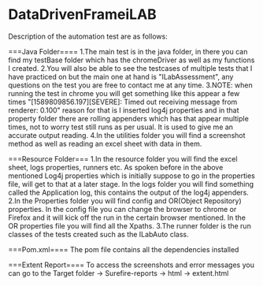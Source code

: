 # DataDrivenFrameiLAB
Description of the automation test are as follows:

===Java Folder====
1.The main test is in the java folder, in there you can find my testBase folder which has the chromeDriver as well as my functions I created.
2.You will also be able to see the testcases of multiple tests that I have practiced on but the main one at hand is "ILabAssessment", any questions on the test you are free to contact me at any time.
3.NOTE: when running the test in chrome you will get something like this appear a few times "[1589809856.197][SEVERE]: Timed out receiving message from renderer: 0.100" reason for that is I inserted log4j properties and in that property folder there are rolling appenders which has that appear multiple times, not to worry test still runs as per usual. It is used to give me an accurate output reading.
4.In the utilities folder you will find a screenshot method as well as reading an excel sheet with data in them.


===Resource Folder===
1.In the resource folder you will find the excel sheet, logs properties, runners etc. As spoken before in the above mentioned Log4j properties which is initially suppose to go in the properties file, will get to that at a later stage. In the logs folder you will find something called the Application log, this contains the output of the log4j appenders.
2.In the Properties folder you will find config and OR(Object Repository) properties. In the config file you can change the browser to chrome or Firefox and it will kick off the run in the certain browser mentioned. In the OR properties file you will find all the Xpaths.
3.The runner folder is the run classes of the tests created such as the ILabAuto class.


===Pom.xml====
The pom file contains all the dependencies installed

===Extent Report====
To access the screenshots and error messages you can go to the Target folder -> Surefire-reports -> html -> extent.html

